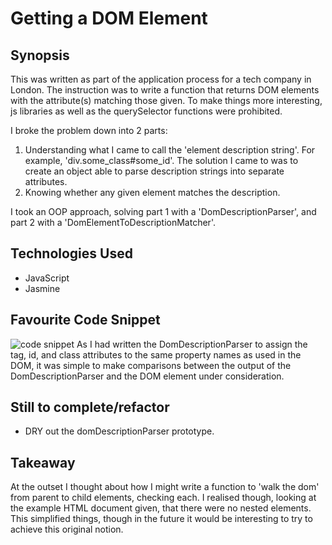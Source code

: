 Getting a DOM Element
=======================

## Synopsis

This was written as part of the application process for a tech company in London.
The instruction was to write a function that returns DOM elements with the attribute(s) matching those given. To make things more interesting, js libraries as well as the querySelector functions were prohibited.  

I broke the problem down into 2 parts:  
1. Understanding what I came to call the 'element description string'. For example, 'div.some_class#some_id'. The solution I came to was to create an object able to parse description strings into separate attributes.  
2. Knowing whether any given element matches the description.  
  
I took an OOP approach, solving part 1 with a 'DomDescriptionParser', and part 2 with a 'DomElementToDescriptionMatcher'.

## Technologies Used

- JavaScript 
- Jasmine 

## Favourite Code Snippet

<img src='http://s9.postimg.org/9mt0jdrpb/codesnippet.jpg' alt='code snippet'>
As I had written the DomDescriptionParser to assign the tag, id, and class attributes to the same property names as used in the DOM, it was simple to make comparisons between the output of the DomDescriptionParser and the DOM element under consideration.

## Still to complete/refactor

- DRY out the domDescriptionParser prototype. 

## Takeaway

At the outset I thought about how I might write a function to 'walk the dom' from parent to child elements, checking each. I realised though, looking at the example HTML document given, that there were no nested elements. This simplified things, though in the future it would be interesting to try to achieve this original notion.  

